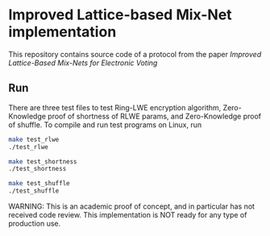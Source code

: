 # Improved Lattice-based Mix-Net implementation

This repository contains source code of a protocol from the paper *Improved Lattice-Based Mix-Nets for Electronic Voting*

## Run
There are three test files to test Ring-LWE encryption algorithm, Zero-Knowledge proof of shortness of RLWE params, and Zero-Knowledge proof of shuffle. To compile and run test programs on Linux, run

```sh
make test_rlwe
./test_rlwe

make test_shortness
./test_shortness

make test_shuffle
./test_shuffle
```
WARNING: This is an academic proof of concept, and in particular has not received code review. This implementation is NOT ready for any type of production use.
